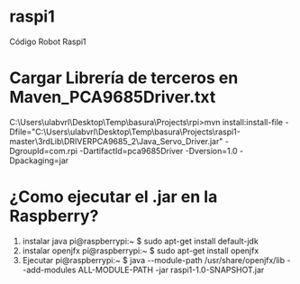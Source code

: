# raspi1 
Código Robot Raspi1

# Cargar Librería de terceros en Maven_PCA9685Driver.txt
C:\Users\ulabvrl\Desktop\Temp\basura\Projects\rpi>mvn install:install-file -Dfile="C:\Users\ulabvrl\Desktop\Temp\basura\Projects\raspi1-master\3rdLib\DRIVERPCA9685_2\Java_Servo_Driver.jar" -DgroupId=com.rpi -DartifactId=pca9685Driver -Dversion=1.0 -Dpackaging=jar

# ¿Como ejecutar el .jar en la Raspberry?
1) instalar java
   pi@raspberrypi:~ $ sudo apt-get install default-jdk
2) instalar openjfx
   pi@raspberrypi:~ $ sudo apt-get install openjfx
3) Ejecutar
   pi@raspberrypi:~ $ java --module-path /usr/share/openjfx/lib --add-modules ALL-MODULE-PATH -jar raspi1-1.0-SNAPSHOT.jar